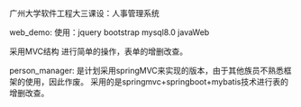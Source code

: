 广州大学软件工程大三课设：人事管理系统


web_demo:
使用：jquery bootstrap mysql8.0 javaWeb   

采用MVC结构
进行简单的操作，表单的增删改查。


person_manager:
是计划采用springMVC来实现的版本，由于其他族员不熟悉框架的使用，因此作废。
采用的是springmvc+springboot+mybatis技术进行表的增删改查。
